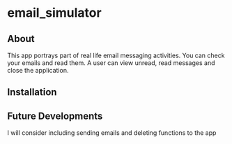 # email_simulator

## About
This app portrays part of real life email messaging activities. You can check your emails and read them. 
A user can view unread, read messages and close the application.

## Installation


## Future Developments
I will consider including sending emails and deleting functions to the app
